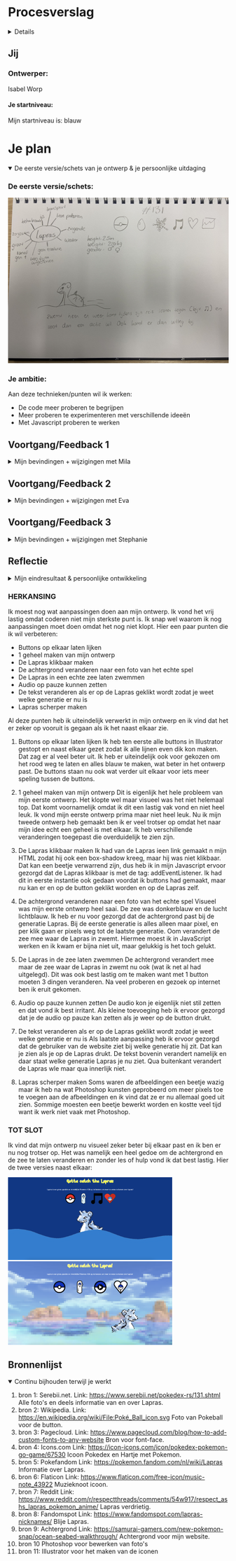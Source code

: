 # Procesverslag
<details>
Markdown is een simpele manier om HTML te schrijven.  
Markdown cheat cheet: [Hulp bij het schrijven van Markdown](https://github.com/adam-p/markdown-here/wiki/Markdown-Cheatsheet).

Nb. De standaardstructuur en de spartaanse opmaak van de README.md zijn helemaal prima. Het gaat om de inhoud van je procesverslag. Besteedt de tijd voor pracht en praal aan je website.

Nb. Door *open* toe te voegen aan een *details* element kun je deze standaard open zetten. Fijn om dat steeds voor de relevante stuk(ken) te doen.
</details>



## Jij

### Ontwerper:
Isabel Worp

#### Je startniveau:
Mijn startniveau is: blauw




# Je plan

<details open>
  <summary>De eerste versie/schets van je ontwerp & je persoonlijke uitdaging</summary>

  ### De eerste versie/schets:
 <img src = "readme-images/laprasschets.JPG" alt = "eerste idee">


  ### Je ambitie: 
  Aan deze technieken/punten wil ik werken:
  - De code meer proberen te begrijpen
  - Meer proberen te experimenteren met verschillende ideeën
  - Met Javascript proberen te werken
  
 
</details>




## Voortgang/Feedback 1

<details>
  <summary>Mijn bevindingen + wijzigingen met Mila</summary>

  ### Bevinding 1:
  Omschrijving van wat er nog niet orde was:
  Bij deze eerste feedback ronde had ik eigenlijk alleen nog maar een papieren schets. Op deze schets was mijn idee te zien:
  <img src = "readme-images/laprasschets.JPG" alt = "eerste idee">
  Wat er nog niet in orde was was voornamelijk mijn gedachte over hoe ik dit zou kunnen coderen, omdat dat niet mijn sterkste punt is. Het idee zelf vond ik erg leuk alleen wist ik niet hoe ik het moest aanpakken.

  #### Oplossing:
  Beschrijving hoe je het hebt hebt opgelost of als het niet gelukt is hoe je het zou oplossen:
  Ik heb het probleem opgelost om gewoon te beginnen met een background color en de zee te schetsen op mijn iPad. Zo had ik in ieder geval een start. Daarna deed ik alle afbeeldingen in mijn html zodat ik alle plaatjes voor me zag. Na hulp van u en van Rosella kwam ik er achter dat ik met Javascript moest gaan werken.



  ### Bevinding 2:
  Omschrijving van wat er nog niet orde was:
  Na de feebdack met Mila kreeg ik nog wat tips van haar. De rode post-its zijn tips of ideeën voor mijn Lapras site.
  <img src = "readme-images/feedbackmila.png" alt = "feedback">
  

  #### Oplossing:
  Mila kwam met het idee om op de Pokeball te drukken en de Lapras te laten veranderen. Mijn eerste idee was om de Lapras te laten veranderen als je op de Lapras zelf drukt, maar hij zwemt heen en weer dus dat is best lastig klikken. Ik heb dankzij Mila dus ervoor gekozen om op de Pokeball te drukken en dat de Lapras verandert naar de volgende generatie. 


  ### Bevinding 3:
  Ik kwam er achter dat de Lapras wel verandert met de jaren qua 'uiterlijk', maar niet hoe hij zich gedraagd. Lapras blijft vanaf generatie 1 t/m generatie 8 dezelfde Pokemon met dezelfde eigenschappen.


  #### Oplossing:
  Mijn idee is om een aparte button toe te voegen met algemene informatie van Lapras, die dus niet verandert maar wel klikbaar blijft.


  ### Bevinding 4:
  Mila kwam ook met het idee om de Lapras uit beeld te laten zwemmen, ik ging wat proberen met Rosella.


  ### Oplossing:
  Ik wilde eerst dat de Lapras uit beeld zou zwemmen en dan ging veranderen, maar de Lapras moest ook draaien. Ik heb samen met Rosella uiteindelijk de Lapras laten draaien, we probeerde vanalles met onder andere scale en rotate. Na een uur proberen kwamen we eruit en zwom de Lapras heen en weer.


  ### Bevinding 5:
  Mila en ik kwamen nog op het laatste idee en dat was om Lapras te laten zingen. 

  ### Oplossing:
  Ik wilde dat als je op de Lapras klikte dat hij dan ging zingen, maar dat werkte niet dus daar ga ik later nog verder aan werken.

</details>




## Voortgang/Feedback 2

<details>
  <summary>Mijn bevindingen + wijzigingen met Eva</summary>
  
  ### Bevinding 1:
  Omschrijving van wat er nog niet orde was (tekst en afbeeding(en)).
  Ik kwam erachter dat ik nog geen kleurenpallet had gemaakt. Dat is wel handig om te hebben zei Eva, dus die had ik op mijn lijstje gezet.

  #### Oplossing:
  Beschrijving hoe je het hebt hebt opgelost of als het niet gelukt is hoe je het zou oplossen:
  Ik heb een kleuren pallet gemaakt in css met variabelen.
  <img src = "readme-images/kleurenpallet.png" alt = "kleurenpallet">


  ### Bevinding 2:
  Omschrijving van wat er nog niet orde was (tekst en afbeeding(en)).
  Ook kwam ik er achter dat ik de hover en focus states van de buttons nog moet toepassen. 

  #### Oplossing:
  Beschrijving hoe je het hebt hebt opgelost of als het niet gelukt is hoe je het zou oplossen:
  Ik ben er nog niet aanbegonnen maar ik ga dat in de css oplossen met :hover, :active en :focus.


  ### Bevinding 3:
  Waar ik ook achter kwam is om bij belangrijke acties commentaar erbij te zetten. Dat zorgt voor duidelijkheid en structuur.

  ### Oplossing:
  Oplossing was simpel, meer commentaar schrijven bij mijn code, met // of met /*

  ### Bevinding 4:
  Eva gaf ook als tip om in je Javascript de functies en variabelen een toepasselijke naam te geven. Ik had bijvoorbeeld een opdracht vanuit de les gejat en in mijn code gezet, maar vergeten de button een andere naam te geven.

  ### Oplossing:
  Ik ging na de feedback meteen de namen veranderen van de variabelen veranderen zodat ik voor mezelf meer overzicht had.

  ### Bevinding 5:
  Ik was nog niet helemaal up to date met mijn bronnen in mijn code (wel in de bronnenlijst). het is zeker belangrijk om dat beter bij te houden omdat deze afbeeldingen niet van mij zijn.

  ### Oplossing:
  Ik heb de bronnen van de foto's in de code gezet dat ik de foto's daar vandaan heb.

  ### Bevinding 6:
  Als laatste tip kreeg ik de tip om dark mode toe te voegen, wat super simpel is om te doen en een leuke toevoeging is.

  ### Oplossing:
  Als oplossing heb ik het kleurenpallet gekopieerd en de kleuren aangepast.
   <img src = "readme-images/kleurenpalletdark.png" alt = "kleurenpalletdark">
  

</details>




## Voortgang/Feedback 3

<details>
  <summary>Mijn bevindingen + wijzigingen met Stephanie</summary>
  
  ### Bevinding 1:
  Omschrijving van wat er nog niet orde was:
  Dit was het laatste feedback gesprek, dus bijna alles was al in orde. De eerste tip die ik nog kreeg is om een zingende lapras toe te voegen. Mila kwam bij de eerste feedback ronde daar ook mee maar dat was ik toen compleet vergeten.

  #### Oplossing:
  Beschrijving hoe je het hebt hebt opgelost of als het niet gelukt is hoe je het zou oplossen:
  Ik heb een button toegevoegd en die in javascript aangeroepen. Ik heb een eventlistener toegevoegd dat hij naar het klikken luisterde en een functie aan gemaakt. In de functie zette ik de tag audioplay() en als er op de button geklikt word gaat lapras zingen.


  ### Bevinding 2:
  Omschrijving van wat er nog niet orde was:
  Nog een tip, ik kreeg een idee om de tekst te laten veranderen als je op de Lapras drukt. 

  #### oplossing:
  Beschrijving hoe je het hebt hebt opgelost of als het niet gelukt is hoe je het zou oplossen.:
  Ik heb dit idee bij twee buttons toegevoegd, bij de Pokeball en de muzieknoot. Voor de andere twee buttons had ik geen tijd, omdat dat wat ingewikkelder werd omdat deze buttons ook te maken hebben met het tonen van andere tekst en daardoor ging alles door elkaar. Ik wist nog dat ik met het vak programmeren dat ook had gedaan dus ik heb in mijn javascript een variabele aangemaakt om de tekst aan te roepen, en in de functies van de button de textContent te gebruiken.


  ### Tot slot...
  Tijdens deze laatste feedback ronde hadden Stephanie en ik verder geen andere bevindingen meer naar elkaar.

</details>




## Reflectie

<details>
  <summary>Mijn eindresultaat & persoonlijke ontwikkeling</summary>

  ### Je uitkomst - karakteristiek screenshot(s):
  <img src="readme-images/eind1.png" width="375px" alt="final ontwerp1">
  <img src="readme-images/eind2.png" width="375px" alt="final ontwerp2">
  <img src="readme-images/eind3.png" width="375px" alt="final ontwerp3">


  ### Dit ging goed/Heb ik geleerd: 
  Ik ben trots op mezelf dat het coderen een stuk beter gaat. Begin van het vak vond ik het erg moeilijk maar nu ben ik lekker bezig. Heb nog wel veel hulp nodig maar van vragen leer je ook. Ik heb nogsteeds moeite met coderen maar ik merk dat het steeds beter gaat.

  <img src="readme-images/sadlapras.webp" width="375px" alt="verdrietigelapras">


  ### Dit was lastig/Is niet gelukt:
  Ik kreeg soms veel stress van coderen. Tijdens de les als we samen aan het oefenen waren snapte ik vrijwel alles maar als je dan zelf aan de slag moet is het super lastig. Er zijn ook wat dingen waar ik helaas niet meer aan toe ben gekomen, namelijk:
  - tekst laten verschijnen en verdwijnen met welke generatie in beeld is
  - iets met shiny pokemon toevoegen
  - het transporteren van a naar b met de lapras

  De ideeën die ik had waren soms meer voor zwarte piste geweest of als ik coderen wel leuker vond, ik vind het prima, maar heb er zeker nog veel moeite mee. Maar ik ben zeker tevreden met het resultaat.

  <img src="readme-images/happylapras.jpeg" width="375px" alt="blijelapras">
</details>


### HERKANSING
Ik moest nog wat aanpassingen doen aan mijn ontwerp. Ik vond het vrij lastig omdat coderen niet mijn sterkste punt is. Ik snap wel waarom ik nog aanpassingen moet doen omdat het nog niet klopt. Hier een paar punten die ik wil verbeteren:
- Buttons op elkaar laten lijken
- 1 geheel maken van mijn ontwerp
- De Lapras klikbaar maken
- De achtergrond veranderen naar een foto van het echte spel 
- De Lapras in een echte zee laten zwemmen
- Audio op pauze kunnen zetten
- De tekst veranderen als er op de Lapras geklikt wordt zodat je weet welke generatie er nu is
- Lapras scherper maken

Al deze punten heb ik uiteindelijk verwerkt in mijn ontwerp en ik vind dat het er zeker op vooruit is gegaan als ik het naast elkaar zie.

1. Buttons op elkaar laten lijken
Ik heb ten eerste alle buttons in Illustrator gestopt en naast elkaar gezet zodat ik alle lijnen even dik kon maken. Dat zag er al veel beter uit. Ik heb er uiteindelijk ook voor gekozen om het rood weg te laten en alles blauw te maken, wat beter in het ontwerp past. De buttons staan nu ook wat verder uit elkaar voor iets meer speling tussen de buttons.

2. 1 geheel maken van mijn ontwerp
Dit is eigenlijk het hele probleem van mijn eerste ontwerp. Het klopte wel maar visueel was het niet helemaal top. Dat komt voornamelijk omdat ik dit een lastig vak vond en niet heel leuk. Ik vond mijn eerste ontwerp prima maar niet heel leuk. Nu ik mijn tweede ontwerp heb gemaakt ben ik er veel trotser op omdat het naar mijn idee echt een geheel is met elkaar. Ik heb verschillende veranderingen toegepast die overduidelijk te zien zijn.

3. De Lapras klikbaar maken
Ik had van de Lapras ieen link gemaakt n mijn HTML zodat hij ook een box-shadow kreeg, maar hij was niet klikbaar. Dat kan een beetje verwarrend zijn, dus heb ik in mijn Javascript ervoor gezorgd dat de Lapras klikbaar is met de tag: addEventListener. Ik had dit in eerste instantie ook gedaan voordat ik buttons had gemaakt, maar nu kan er en op de button geklikt worden en op de Lapras zelf.

4. De achtergrond veranderen naar een foto van het echte spel
Visueel was mijn eerste ontwerp heel saai. De zee was donkerblauw en de lucht lichtblauw. Ik heb er nu voor gezorgd dat de achtergrond past bij de generatie Lapras. Bij de eerste generatie is alles alleen maar pixel, en per klik gaan er pixels weg tot de laatste generatie. Oom verandert de zee mee waar de Lapras in zwemt. Hiermee moest ik in JavaScript werken en ik kwam er bijna niet uit, maar gelukkig is het toch gelukt.

5. De Lapras in de zee laten zwemmen
De achtergrond verandert mee maar de zee waar de Lapras in zwemt nu ook (wat ik net al had uitgelegd). Dit was ook best lastig om te maken want met 1 button moeten 3 dingen veranderen. Na veel proberen en gezoek op internet ben ik eruit gekomen.

6. Audio op pauze kunnen zetten
De audio kon je eigenlijk niet stil zetten en dat vond ik best irritant. Als kleine toevoeging heb ik ervoor gezorgd dat je de audio op pauze kan zetten als je weer op de button drukt.

7. De tekst veranderen als er op de Lapras geklikt wordt zodat je weet welke generatie er nu is
Als laatste aanpassing heb ik ervoor gezorgd dat de gebruiker van de website ziet bij welke generatie hij zit. Dat kan je zien als je op de Lapras drukt. De tekst bovenin verandert namelijk en daar staat welke generatie Lapras je nu ziet. Qua buitenkant verandert de Lapras wle maar qua innerlijk niet.

8. Lapras scherper maken
Soms waren de afbeeldingen een beetje wazig maar ik heb na wat Photoshop kunsten geprobeerd om meer pixels toe te voegen aan de afbeeldingen en ik vind dat ze er nu allemaal goed uit zien. Sommige moesten een beetje bewerkt worden en kostte veel tijd want ik werk niet vaak met Photoshop.

### TOT SLOT
Ik vind dat mijn ontwerp nu visueel zeker beter bij elkaar past en ik ben er nu nog trotser op. Het was namelijk een heel gedoe om de achtergrond en de zee te laten veranderen en zonder les of hulp vond ik dat best lastig. 
Hier de twee versies naast elkaar:

<img src="readme-images/versie1lapras.png" width="375px" alt="versie1">
<img src="readme-images/versie2lapras.png" width="375px" alt="versie2">

## Bronnenlijst

<details open>
<summary>Continu bijhouden terwijl je werkt</summary>


1. bron 1: Serebii.net. Link: https://www.serebii.net/pokedex-rs/131.shtml Alle foto's en deels informatie van en over Lapras.
2. bron 2: Wikipedia. Link: https://en.wikipedia.org/wiki/File:Poké_Ball_icon.svg Foto van Pokeball voor de button.
3. bron 3: Pagecloud. Link: https://www.pagecloud.com/blog/how-to-add-custom-fonts-to-any-website Bron voor font-face.
4. bron 4: Icons.com Link: https://icon-icons.com/icon/pokedex-pokemon-go-game/67530 Icoon Pokedex en Hartje met Pokemon.
5. bron 5: Pokefandom Link: https://pokemon.fandom.com/nl/wiki/Lapras Informatie over Lapras.
6. bron 6: Flaticon Link: https://www.flaticon.com/free-icon/music-note_43922 Muzieknoot icoon.
7. bron 7: Reddit Link: https://www.reddit.com/r/respectthreads/comments/54w917/respect_ashs_lapras_pokemon_anime/ Lapras verdrietig.
8. bron 8: Fandomspot Link: https://www.fandomspot.com/lapras-nicknames/ Blije Lapras.
9. bron 9: Achtergrond Link: https://samurai-gamers.com/new-pokemon-snap/ocean-seabed-walkthrough/ Achtergrond voor mijn website.
10. bron 10 Photoshop voor bewerken van foto's
11. bron 11: Illustrator voor het maken van de iconen

</details>